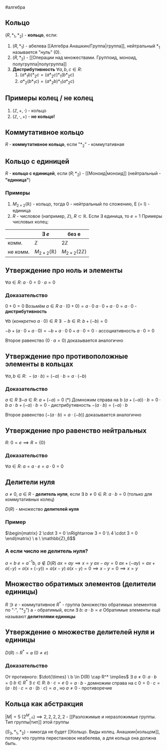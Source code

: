 #алгебра 
## Кольцо
$(R, *_1, *_2)$ - **кольцо**, если:
1) $(R, *_1)$ - абелева [[Алгебра Анашкин/Группа|группа]], нейтральный $*_1$ называется "нуль" (0).
2) $(R, *_2)$ - [[Операции над множествами. Группоид, моноид, полугруппа|полугруппа]]
3) **Дистрибутивность** 
	$\forall a, b, c \in R:$
	1) $(a *_1 b) *_2 c = (a *_2 c) *_1 (b *_2 c)$
	2) $a *_2 (b *_1 c) = (a *_2 b) *_1 (a *_2 c)$
## Примеры колец / не колец
1. $(\mathbb{Z}, +, \cdot)$ - кольцо
2. $(\mathbb{Z}, \cdot, +)$ - **не кольцо!**

## Коммутативное кольцо
$R$ - **коммутативное кольцо**, если "$*_2$" - коммутативная

## Кольцо с единицей
$R$ - **кольцо с единицей**, если $(R; *_2)$ - [[Моноид|моноид]] (нейтральный - **"единица"**)

### Примеры
1. $M_{2 \times 2} (\mathbb{R})$ - кольцо, тогда 0 - нейтральный по сложению, E (= I) - единица
2. $R$ - числовое (например, $\mathbb{Z}$), $R \subset \mathbb{R}$. Если $\exists$ единица, то $e = 1$
Примеры числовых колец:

|          | $\exists \ e$                 | без e                           |
| -------- | ----------------------------- | ------------------------------- |
| комм.    | $\mathbb{Z}$                  | $2 \mathbb{Z}$                  |
| не комм. | $M_{2 \times 2} (\mathbb{R})$ | $M_{2 \times 2} (2 \mathbb{Z})$ |

## Утверждение про ноль и элементы
$\forall a \in R: \ a \cdot 0 = 0 \cdot a = 0$
### Доказательство
$0 + 0 = 0$
Возьмём $a \in R$
$a \cdot (0 + 0) = a \cdot 0$
$a \cdot 0 + a \cdot 0 = a \cdot 0$ - **дистрибутивность**

$\forall b \ (конкретно \ a \cdot 0) \in R \ \exists \ -b \in R: \ b + (-b) = 0$

$-b + (a \cdot 0 + a \cdot 0) = -b + a \cdot 0$
$0 + a \cdot 0 = 0$ - ассоциативность
$a \cdot 0 = 0$

Второе равенство ($0 \cdot a = 0$) доказывается аналогично

## Утверждение про противоположные элементы в кольцах
$\forall a,b \in R: \ -(a \cdot b) = (-a) \cdot b = a \cdot (-b)$
### Доказательство
$a \in R \ \exists -a \in R: \ a + (-a) = 0 \ (*)$
Домножим справа на b
$(a + (-a)) \cdot b = 0 \cdot b$
$a \cdot b + (-a) \cdot b = 0$ - дистрибутивность
$- (a \cdot b) = (-a) \cdot b$

Второе равенство $(- (a \cdot b) = a \cdot (-b))$ доказывается аналогично

## Утверждение про равенство нейтральных
$R: \ 0 = e \implies R = \{ 0 \}$
### Доказательство
$\forall a \in R: \ a = a \cdot e = a \cdot 0 = 0$

## Делители нуля
$a \neq 0, \ a \in R$ - **делитель нуля**, если $\exists \ b \neq 0 \in R: \ a \cdot b = 0$ (только для коммутативных колец)

$D(R)$ - множество **делителей нуля**
### Пример
$\begin{matrix} 2 \cdot 3 = 0 \nRightarrow 3 = 0 \\ 4 \cdot 3 = 0 \end{matrix} \ в \ \mathbb{Z}_6$$

### А если число не делитель нуля?
$a = b$
$e = a^{-1} b, \ a \notin D(R)$
$ax = ay \implies x = y$
$ax - ay = 0$
$ax + (-ay) = ax + a(-y) = a(x + (-y)) = a(x - y)$
$a(x - y) = 0 \implies x - y = 0 \implies x = y$
## Множество обратимых элементов (делители единицы)
$R \ni e$ - коммутативное
$R^*$ - группа (множество обратимых элементов по "$\cdot$", "$*_2$")
a - обратимый, если $\exists \ b: \ a \cdot b = e$
Обратимые элементы ещё называют **делителями единицы**

## Утверждение о множестве делителей нуля и единицы
$D(R) \cap R^* = \varnothing \ (0 \neq e)$
### Доказательство
От противного: $\dot{\times} \ b \in D(R) \cap R^* \implies$
$\exists \ a \neq 0: \ a \cdot b = 0$
$b \in R^* \ \exists \ c \in R: \ b \cdot c = e$
$0 = a \cdot b$ - домножим справа на c
$0 = 0 \cdot c = (a \cdot b) \cdot c = a \cdot (b \cdot c) = a$ , но $a \neq 0$ - противоречие

## Кольца как абстракция
$|M| = 5$
$(2^M, \vartriangle) \implies 2, 2, 2, 2, 2$ - [[Разложимые и неразложимые группы. Тип группы|тип]] этой группы

$(S_3, *_1, *_2)$ - никогда не будет [[Кольцо. Виды колец. Анашкин|кольцом]], потому что группа перестановок неабелева, а для кольца она должна быть.